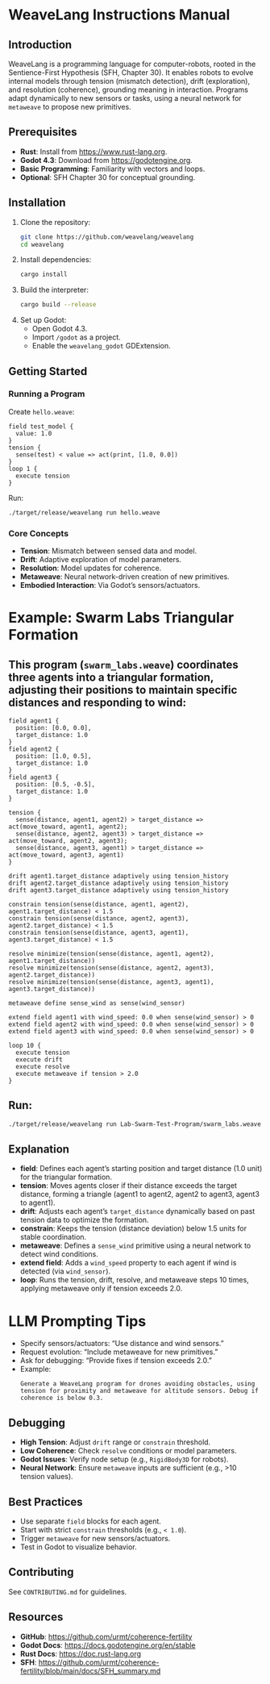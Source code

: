 # WeaveLang Instructions Manual

## Introduction
WeaveLang is a programming language for computer-robots, rooted in the Sentience-First Hypothesis (SFH, Chapter 30). It enables robots to evolve internal models through tension (mismatch detection), drift (exploration), and resolution (coherence), grounding meaning in interaction. Programs adapt dynamically to new sensors or tasks, using a neural network for `metaweave` to propose new primitives.

## Prerequisites
- **Rust**: Install from https://www.rust-lang.org.  
- **Godot 4.3**: Download from https://godotengine.org.  
- **Basic Programming**: Familiarity with vectors and loops.  
- **Optional**: SFH Chapter 30 for conceptual grounding.

## Installation
1. Clone the repository:  
   ```bash
   git clone https://github.com/weavelang/weavelang
   cd weavelang
   ```
2. Install dependencies:  
   ```bash
   cargo install
   ```
3. Build the interpreter:  
   ```bash
   cargo build --release
   ```
4. Set up Godot:  
   - Open Godot 4.3.  
   - Import `/godot` as a project.  
   - Enable the `weavelang_godot` GDExtension.

## Getting Started
### Running a Program
Create `hello.weave`:
```weavelang
field test_model {
  value: 1.0
}
tension {
  sense(test) < value => act(print, [1.0, 0.0])
}
loop 1 {
  execute tension
}
```
Run:
```bash
./target/release/weavelang run hello.weave
```

### Core Concepts
- **Tension**: Mismatch between sensed data and model.  
- **Drift**: Adaptive exploration of model parameters.  
- **Resolution**: Model updates for coherence.  
- **Metaweave**: Neural network-driven creation of new primitives.  
- **Embodied Interaction**: Via Godot’s sensors/actuators.

# Example: Swarm Labs Triangular Formation

## This program (`swarm_labs.weave`) coordinates three agents into a triangular formation, adjusting their positions to maintain specific distances and responding to wind:

```weave
field agent1 {
  position: [0.0, 0.0],
  target_distance: 1.0
}
field agent2 {
  position: [1.0, 0.5],
  target_distance: 1.0
}
field agent3 {
  position: [0.5, -0.5],
  target_distance: 1.0
}

tension {
  sense(distance, agent1, agent2) > target_distance => act(move_toward, agent1, agent2);
  sense(distance, agent2, agent3) > target_distance => act(move_toward, agent2, agent3);
  sense(distance, agent3, agent1) > target_distance => act(move_toward, agent3, agent1)
}

drift agent1.target_distance adaptively using tension_history
drift agent2.target_distance adaptively using tension_history
drift agent3.target_distance adaptively using tension_history

constrain tension(sense(distance, agent1, agent2), agent1.target_distance) < 1.5
constrain tension(sense(distance, agent2, agent3), agent2.target_distance) < 1.5
constrain tension(sense(distance, agent3, agent1), agent3.target_distance) < 1.5

resolve minimize(tension(sense(distance, agent1, agent2), agent1.target_distance))
resolve minimize(tension(sense(distance, agent2, agent3), agent2.target_distance))
resolve minimize(tension(sense(distance, agent3, agent1), agent3.target_distance))

metaweave define sense_wind as sense(wind_sensor)

extend field agent1 with wind_speed: 0.0 when sense(wind_sensor) > 0
extend field agent2 with wind_speed: 0.0 when sense(wind_sensor) > 0
extend field agent3 with wind_speed: 0.0 when sense(wind_sensor) > 0

loop 10 {
  execute tension
  execute drift
  execute resolve
  execute metaweave if tension > 2.0
}
```

## Run:
```bash
./target/release/weavelang run Lab-Swarm-Test-Program/swarm_labs.weave
```

## Explanation
- **field**: Defines each agent’s starting position and target distance (1.0 unit) for the triangular formation.
- **tension**: Moves agents closer if their distance exceeds the target distance, forming a triangle (agent1 to agent2, agent2 to agent3, agent3 to agent1).
- **drift**: Adjusts each agent’s `target_distance` dynamically based on past tension data to optimize the formation.
- **constrain**: Keeps the tension (distance deviation) below 1.5 units for stable coordination.
- **metaweave**: Defines a `sense_wind` primitive using a neural network to detect wind conditions.
- **extend field**: Adds a `wind_speed` property to each agent if wind is detected (via `wind_sensor`).
- **loop**: Runs the tension, drift, resolve, and metaweave steps 10 times, applying metaweave only if tension exceeds 2.0.

# LLM Prompting Tips
- Specify sensors/actuators: “Use distance and wind sensors.”  
- Request evolution: “Include metaweave for new primitives.”  
- Ask for debugging: “Provide fixes if tension exceeds 2.0.”  
- Example:  
  ```
  Generate a WeaveLang program for drones avoiding obstacles, using tension for proximity and metaweave for altitude sensors. Debug if coherence is below 0.3.
  ```

## Debugging
- **High Tension**: Adjust `drift` range or `constrain` threshold.  
- **Low Coherence**: Check `resolve` conditions or model parameters.  
- **Godot Issues**: Verify node setup (e.g., `RigidBody3D` for robots).  
- **Neural Network**: Ensure `metaweave` inputs are sufficient (e.g., >10 tension values).

## Best Practices
- Use separate `field` blocks for each agent.  
- Start with strict `constrain` thresholds (e.g., `< 1.0`).  
- Trigger `metaweave` for new sensors/actuators.  
- Test in Godot to visualize behavior.

## Contributing
See `CONTRIBUTING.md` for guidelines.

## Resources
- **GitHub**: https://github.com/urmt/coherence-fertility  
- **Godot Docs**: https://docs.godotengine.org/en/stable  
- **Rust Docs**: https://doc.rust-lang.org  
- **SFH**: https://github.com/urmt/coherence-fertility/blob/main/docs/SFH_summary.md
